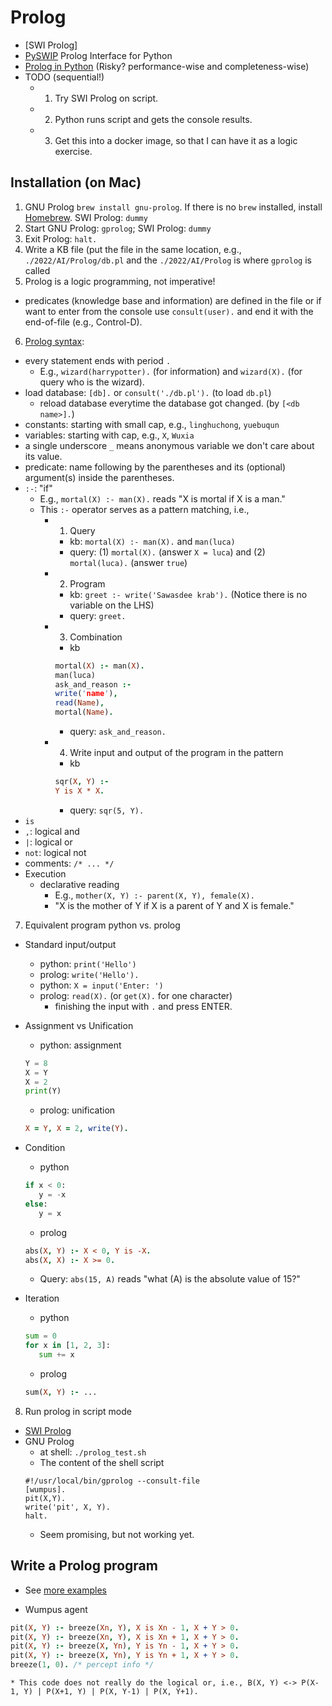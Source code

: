 # Prolog
  * [SWI Prolog]
  * [PySWIP](https://github.com/yuce/pyswip) Prolog Interface for Python
  * [Prolog in Python](https://www.openbookproject.net/py4fun/prolog/prolog1.html) (Risky? performance-wise and completeness-wise)
  * TODO (sequential!)
    * 1. Try SWI Prolog on script.
    * 2. Python runs script and gets the console results.
    * 3. Get this into a docker image, so that I can have it as a logic exercise.

## Installation (on Mac)

1. GNU Prolog ```brew install gnu-prolog```. If there is no ```brew``` installed, install [Homebrew](https://brew.sh). SWI Prolog: ```dummy```
2. Start GNU Prolog: ```gprolog```; SWI Prolog: ```dummy```
3. Exit Prolog: ```halt.```
4. Write a KB file (put the file in the same location, e.g., ```./2022/AI/Prolog/db.pl``` and the ```./2022/AI/Prolog``` is where ```gprolog``` is called
5. Prolog is a logic programming, not imperative!
  * predicates (knowledge base and information) are defined in the file or if want to enter from the console use ```consult(user).``` and end it with the end-of-file (e.g., Control-D).
6. [Prolog syntax](https://www.cis.upenn.edu/~matuszek/Concise%20Guides/Concise%20Prolog.html):
  * every statement ends with period ```.```
    * E.g., ```wizard(harrypotter).``` (for information) and ```wizard(X).``` (for query who is the wizard). 
  * load database: ```[db].``` or ```consult('./db.pl').``` (to load ```db.pl```)
    * reload database everytime the database got changed. (by ```[<db name>].```) 
  * constants: starting with small cap, e.g., ```linghuchong```, ```yuebuqun```
  * variables: starting with cap, e.g., ```X```, ```Wuxia```
  * a single underscore ```_``` means anonymous variable we don't care about its value.
  * predicate: name following by the parentheses and its (optional) argument(s) inside the parentheses.
  * ```:-```: "if"
    * E.g., ```mortal(X) :- man(X).``` reads "X is mortal if X is a man." 
    * This ```:-``` operator serves as a pattern matching, i.e.,
      * 1. Query
        * kb: ```mortal(X) :- man(X).```  and ```man(luca)```
        * query: (1) ```mortal(X).``` (answer ```X = luca```) and (2) ```mortal(luca).``` (answer ```true```)
      * 2. Program
        * kb: ```greet :- write('Sawasdee krab').``` (Notice there is no variable on the LHS)
        * query: ```greet.```
      * 3. Combination
        * kb
        ```prolog
        mortal(X) :- man(X).
        man(luca)
        ask_and_reason :-
        write('name'),
        read(Name),
        mortal(Name).
        ```
        * query: ```ask_and_reason.```
      * 4. Write input and output of the program in the pattern
        * kb
        ```prolog
        sqr(X, Y) :-
        Y is X * X.
        ```
        * query: ```sqr(5, Y).```
  * ```is```
  * ```,```: logical and
  * ```|```: logical or
  * ```not```: logical not
  * comments: ```/* ... */```
  * Execution
    * declarative reading
      * E.g., ```mother(X, Y) :- parent(X, Y), female(X).```
      * "X is the mother of Y if X is a parent of Y and X is female."

7. Equivalent program python vs. prolog
  * Standard input/output
    * python: ```print('Hello')```
    * prolog: ```write('Hello').``` 
    * python: ```X = input('Enter: ')```
    * prolog: ```read(X).``` (or ```get(X).``` for one character)
      * finishing the input with ```.``` and press ENTER. 
  * Assignment vs Unification
    * python: assignment
    ```python
    Y = 8
    X = Y
    X = 2
    print(Y)
    ```
    * prolog: unification
    ```prolog
    X = Y, X = 2, write(Y).
    ```
  * Condition
    * python
    ```python
    if x < 0:
       y = -x
    else:
       y = x
    ```
    * prolog
    ```prolog
    abs(X, Y) :- X < 0, Y is -X.
    abs(X, X) :- X >= 0.
    ```
      * Query: ```abs(15, A)``` reads "what (A) is the absolute value of 15?"
  
  * Iteration
    * python
    ```python
    sum = 0
    for x in [1, 2, 3]:
       sum += x
    ```
    * prolog
    ```prolog
    sum(X, Y) :- ...
    
    ```


8. Run prolog in script mode
  * [SWI Prolog](https://www.swi-prolog.org/pldoc/man?section=plscript)
  * GNU Prolog
    * at shell: ```./prolog_test.sh```
    * The content of the shell script
    ```
    #!/usr/local/bin/gprolog --consult-file
    [wumpus].
    pit(X,Y).
    write('pit', X, Y).
    halt.
    ```
    * Seem promising, but not working yet.

## Write a Prolog program
  * See [more examples](https://swish.swi-prolog.org/example/io.pl)

  * Wumpus agent
  ```prolog
  pit(X, Y) :- breeze(Xn, Y), X is Xn - 1, X + Y > 0.
  pit(X, Y) :- breeze(Xn, Y), X is Xn + 1, X + Y > 0.
  pit(X, Y) :- breeze(X, Yn), Y is Yn - 1, X + Y > 0.
  pit(X, Y) :- breeze(X, Yn), Y is Yn + 1, X + Y > 0.
  breeze(1, 0). /* percept info */
  ```
    * This code does not really do the logical or, i.e., B(X, Y) <-> P(X-1, Y) | P(X+1, Y) | P(X, Y-1) | P(X, Y+1).
